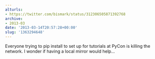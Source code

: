 ```yaml
---
alturls:
- https://twitter.com/bismark/status/312306505871392768
archive:
- 2013-03
date: '2013-03-14T20:57:28+00:00'
slug: '1363294648'
---
```


Everyone trying to pip install to set up for tutorials at PyCon is killing the network. I wonder if having a local mirror would help…

